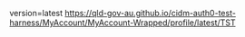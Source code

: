 version=latest
https://qld-gov-au.github.io/cidm-auth0-test-harness/MyAccount/MyAccount-Wrapped/profile/latest/TST
